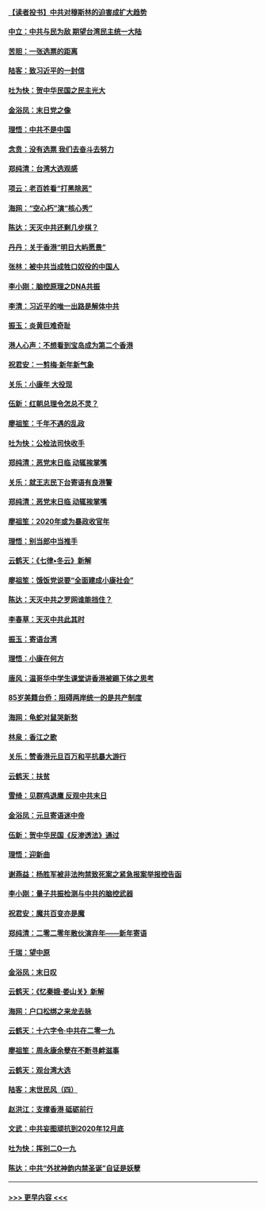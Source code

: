 #### [【读者投书】中共对穆斯林的迫害成扩大趋势](../pages/nsc993/n11791371.md?t=01150431) 
#### [中立：中共与民为敌 期望台湾民主统一大陆](../pages/nsc993/n11790392.md?t=01150431) 
#### [苦胆：一张选票的距离](../pages/nsc993/n11788914.md?t=01150431) 
#### [陆客：致习近平的一封信](../pages/nsc993/n11788867.md?t=01150431) 
#### [吐为快：贺中华民国之民主光大](../pages/nsc993/n11788618.md?t=01150431) 
#### [金浴凤：末日党之像](../pages/nsc993/n11787475.md?t=01150431) 
#### [理悟：中共不是中国](../pages/nsc993/n11787463.md?t=01150431) 
#### [念贲：没有选票  我们去奋斗去努力](../pages/nsc993/n11787398.md?t=01150431) 
#### [郑纯清：台湾大选观感](../pages/nsc993/n11786210.md?t=01150431) 
#### [项云：老百姓看“打黑除恶”](../pages/nsc993/n11785398.md?t=01150431) 
#### [海网：“空心朽”演“核心秀”](../pages/nsc993/n11783874.md?t=01150431) 
#### [陈达：天灭中共还剩几步棋？](../pages/nsc993/n11783719.md?t=01150431) 
#### [丹丹：关于香港“明日大屿愿景”](../pages/nsc993/n11783273.md?t=01150431) 
#### [张林：被中共当成牲口奴役的中国人](../pages/nsc993/n11782397.md?t=01150431) 
#### [李小刚：脑控原理之DNA共振](../pages/nsc993/n11780962.md?t=01150431) 
#### [李清：习近平的唯一出路是解体中共](../pages/nsc993/n11780866.md?t=01150431) 
#### [振玉：炎黄巨难奇耻](../pages/nsc993/n11779632.md?t=01150431) 
#### [港人心声：不想看到宝岛成为第二个香港](../pages/nsc993/n11778817.md?t=01150431) 
#### [祝君安：一剪梅‧新年新气象](../pages/nsc993/n11776340.md?t=01150431) 
#### [关乐：小康年 大役现](../pages/nsc993/n11774213.md?t=01150431) 
#### [伍新：红朝总理令怎总不灵？](../pages/nsc993/n11770813.md?t=01150431) 
#### [廖祖笙：千年不遇的乱政](../pages/nsc993/n11770373.md?t=01150431) 
#### [吐为快：公检法司快收手](../pages/nsc993/n11770359.md?t=01150431) 
#### [郑纯清：恶党末日临 动辄挨掌嘴](../pages/nsc993/n11769912.md?t=01150431) 
#### [关乐：就王志民下台寄语有良港警](../pages/nsc993/n11769903.md?t=01150431) 
#### [郑纯清：恶党末日临 动辄挨掌嘴](../pages/nsc993/n11769356.md?t=01150431) 
#### [廖祖笙：2020年或为暴政收官年](../pages/nsc993/n11768216.md?t=01150431) 
#### [理悟：别当郎中当推手](../pages/nsc993/n11768243.md?t=01150431) 
#### [云鹤天：《七律▪冬云》新解](../pages/nsc993/n11768204.md?t=01150431) 
#### [廖祖笙：饿饭党说要“全面建成小康社会”](../pages/nsc993/n11767482.md?t=01150431) 
#### [陈达：天灭中共之罗网谁能挡住？](../pages/nsc993/n11767465.md?t=01150431) 
#### [李春草：天灭中共此其时](../pages/nsc993/n11767452.md?t=01150431) 
#### [振玉：寄语台湾](../pages/nsc993/n11767432.md?t=01150431) 
#### [理悟：小康在何方](../pages/nsc993/n11767394.md?t=01150431) 
#### [唐风：温哥华中学生课堂讲香港被踢下体之思考](../pages/nsc993/n11766848.md?t=01150431) 
#### [85岁美籍台侨：阻碍两岸统一的是共产制度](../pages/nsc993/n11765043.md?t=01150431) 
#### [海网：龟蛇对鼠哭新愁](../pages/nsc993/n11764895.md?t=01150431) 
#### [林泉：香江之歌](../pages/nsc993/n11764415.md?t=01150431) 
#### [关乐：赞香港元旦百万和平抗暴大游行](../pages/nsc993/n11764382.md?t=01150431) 
#### [云鹤天：扶贫](../pages/nsc993/n11764245.md?t=01150431) 
#### [雪绮：见群鸡退鹰  反观中共末日](../pages/nsc993/n11762112.md?t=01150431) 
#### [金浴凤：元旦寄语迷中帝](../pages/nsc993/n11761788.md?t=01150431) 
#### [伍新：贺中华民国《反渗透法》通过](../pages/nsc993/n11761994.md?t=01150431) 
#### [理悟：迎新曲](../pages/nsc993/n11761152.md?t=01150431) 
#### [谢燕益：杨胜军被非法拘禁致死案之紧急报案举报控告函](../pages/nsc993/n11756134.md?t=01150431) 
#### [李小刚：量子共振检测与中共的脑控武器](../pages/nsc993/n11754518.md?t=01150431) 
#### [祝君安：魔共百变亦是魔](../pages/nsc993/n11754469.md?t=01150431) 
#### [郑纯清：二零二零年散伙演弃年——新年寄语](../pages/nsc993/n11754195.md?t=01150431) 
#### [千瑞：望中原](../pages/nsc993/n11754159.md?t=01150431) 
#### [金浴凤：末日叹](../pages/nsc993/n11752359.md?t=01150431) 
#### [云鹤天：《忆秦娥‧娄山关》新解](../pages/nsc993/n11752348.md?t=01150431) 
#### [海网：户口松绑之来龙去脉](../pages/nsc993/n11752328.md?t=01150431) 
#### [云鹤天：十六字令‧中共在二零一九](../pages/nsc993/n11752305.md?t=01150431) 
#### [廖祖笙：周永康余孽在不断寻衅滋事](../pages/nsc993/n11751013.md?t=01150431) 
#### [云鹤天：观台湾大选](../pages/nsc993/n11751007.md?t=01150431) 
#### [陆客：末世民风（四）](../pages/nsc993/n11749203.md?t=01150431) 
#### [赵洪江：支撑香港 砥砺前行](../pages/nsc993/n11748482.md?t=01150431) 
#### [文武：中共妄图顽抗到2020年12月底](../pages/nsc993/n11748446.md?t=01150431) 
#### [吐为快：挥别二O一九](../pages/nsc993/n11748411.md?t=01150431) 
#### [陈达：中共“外扰神韵内禁圣诞”自证是妖孽](../pages/nsc993/n11748226.md?t=01150431) 

----
#### [ >>> 更早内容 <<< ](../indexes/nsc993-earlier.md)
